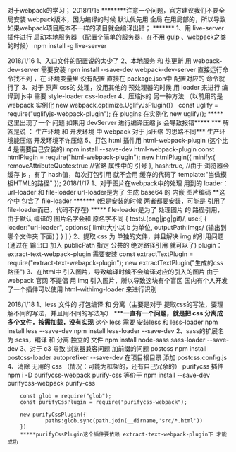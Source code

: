 对于webpack的学习；
2018/1/15
	********注意一个问题，官方建议我们不要全局安装 webpack版本，因为编译的时候 默认优先用 全局
		在用局部的，所以导致如果webpack项目版本不一样的项目就会编译出错；
	*******
	1、用 live-server 插件进行 启动本地服务器 （配置个简单的服务器，在不用 gulp 、webpack之类的时候）
		npm install -g live-server

2018/1/16
	1、入口文件的配置说的太少了
	2、本地服务 和 热更新
		用 webpack-dev-server 需要安装 npm install --save-dev webpack-dev-server
		直接运行命令找不到 ，在 环境变量里 没有配置
		直接在 package.json中 配置对应的 命令就行了
	3、对于 原声 css的 处理，没用其他的 预处理器的时候
		用 loader 来进行 编译到 js中 需要
		style-loader css-loader
	4、压缩js的 另一种方法 （以前用的是 webpack 实例化  new webpack.optimize.UglifyJsPlugin()）
		const  uglify = require("uglifyjs-webpack-plugin");
		 在 plugins 在实例化 new uglify();
	 *****	这里出现了一个 问题 如果用 devServer 进行编译压缩 js 会导致报错*****
	 	*** 解答是说 ： 生产环境 和 开发环境 中 webpack 对于 js压缩 的思路不同***
	 	 生产环境能压缩 开发环境不许压缩
 	5、打包 html
 		插件用  html-webpack-plugin (这个比 4 是需要自己安装的)
 		npm install --save-dev html-webpack-plugin
 		const htmlPlugin = require("html-webpack-plugin");
 		new htmlPlugin({
 			minify:{
 				removeAttributeQuotes:true //省略 属性中的 引号
 			},
 			hash:true, //由于 浏览器会缓存 js ，有了 hash值，每次打包引用 就不会用 缓存的代码了
 			template:"当做模板HTML的路径"
 		});
2018/1/17
	1、对于图片在webpack中的处理
		用到的 loader： url-loader 和 file-loader
		url-loader是为了 生成 base64 的 内嵌 图片编码 **这个中 包含了 file-loader
		*******
		 (但是安装的时候 两者都要安装，可能是 引用了file-loader而已，代码不存在)
		 *****
		file-loader是为了 处理图片 的 路径引用，由于默认 编译的 图片名字会和 原名字不同
		{
		test:/\.(png|jpg|gif)/,
		use:[
			{
			loader:"url-loader",
			options:{
				limit:大小以 b 为单位,
				outputPath:imgs/ (输出到 哪个文件夹 下面)
		}
		}
		]
	}
	2、提取 css 为 单独的文件，并且解决 img 的引用问题 (通过在 输出口 加入 publicPath 指定 公共的 绝对路径引用 就可以了)
		plugin： extract-text-webpack-plugin 需要安装
		const extractTextPlugin = require("extract-text-webapck-plugin");
		new extractTextPlugin("生成的css路径")
	3、在html中 引入图片，导致编译时候不会编译对应的引入的图片
		由于 webpack 官网 不提倡 用 img 引入图片，所以导致这块有个盲区
		国内有个人开发了一个插件可以使用
		html-withimg-loader 来进行识别

2018/1/18
	1、less 文件的 打包编译 和 分离（主要是对于 提取css的写法，要理解不同的写法，并且用不同的写法写）
		*********一直有一个问题，就是把 css 分离成 多个文件，按需加载，没有实现******
		这个 less 需要 安装less 和 less-loader
		npm install less --save-dev 
		npm install less-loader --save-dev
	2、sass的扩展名 为 scss，编译 和 分离 独立的 文件
		npm install node-sass sass-loader --save-dev
	3、对于 c3 导致 浏览器兼容问题 加前缀的问题 postcss
		npm install postcss-loader autoprefixer --save-dev
		在项目根目录 添加 postcss.config.js
	4、消除 无用的 css （情况：可能为框架的，还有自己冗余的）
		purifycss 插件
		npm i -D purifycss-webpack purify-css 等价于
		npm install --save-dev purifycss-webpack purify-css

		const glob = require("glob");
		const purifyCssPlugin = require("purifycss-webpack");

		new purifyCssPlugin({
				paths:glob.sync(path.join(__dirname,'src/*.html'))
		})	
		*****purifyCssPlugin这个插件要依赖 extract-text-webpack-plugin下 才能成功